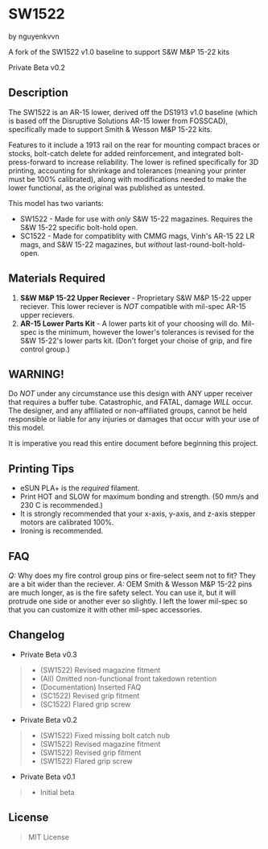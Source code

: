 # SW1522
by nguyenkvvn

A fork of the SW1522 v1.0 baseline to support S&amp;W M&amp;P 15-22 kits

Private Beta v0.2

## Description
The SW1522 is an AR-15 lower, derived off the DS1913 v1.0 baseline (which is based off the Disruptive Solutions AR-15 lower from FOSSCAD), specifically made to support Smith & Wesson M&P 15-22 kits. 

Features to it include a 1913 rail on the rear for mounting compact braces or stocks, bolt-catch delete for added reinforcement, and integrated bolt-press-forward to increase reliability. The lower is refined specifically for 3D printing, accounting for shrinkage and tolerances (meaning your printer must be 100% calibrated), along with modifications needed to make the lower functional, as the original was published as untested. 

This model has two variants:
* SW1522 - Made for use with _only_ S&W 15-22 magazines. Requires the S&W 15-22 specific bolt-hold open.
* SC1522 - Made for compatiblity with CMMG mags, Vinh's AR-15 22 LR mags, and S&W 15-22 magazines, but _without_ last-round-bolt-hold-open.

## Materials Required
1. **S&W M&P 15-22 Upper Reciever** - Proprietary S&W M&P 15-22 upper reciever. This lower reciever is *NOT* compatible with mil-spec AR-15 upper recievers.
2. **AR-15 Lower Parts Kit** - A lower parts kit of your choosing will do. Mil-spec is the minimum, however the lower's tolerances is revised for the S&W 15-22's lower parts kit. (Don't forget your choise of grip, and fire control group.)

## WARNING!
Do *NOT* under any circumstance use this design with ANY upper receiver that requires a buffer tube. Catastrophic, and FATAL, damage *WILL* occur. The designer, and any affiliated or non-affiliated groups, cannot be held responsible or liable for any injuries or damages that occur with your use of this model.

It is imperative you read this entire document before beginning this project.

## Printing Tips
* eSUN PLA+ is the _required_ filament.
* Print HOT and SLOW for maximum bonding and strength. (50 mm/s and 230 C is recommended.)
* It is strongly recommended that your x-axis, y-axis, and z-axis stepper motors are calibrated 100%.
* Ironing is recommended.

## FAQ

*Q:* Why does my fire control group pins or fire-select seem not to fit? They are a bit wider than the reciever.
*A:* OEM Smith & Wesson M&P 15-22 pins are much longer, as is the fire safety select. You can use it, but it will protrude one side or another ever so slightly. I left the lower mil-spec so that you can customize it with other mil-spec accessories.

## Changelog

* Private Beta v0.3
> - (SW1522) Revised magazine fitment
> - (All) Omitted non-functional front takedown retention
> - (Documentation) Inserted FAQ
> - (SC1522) Revised grip fitment
> - (SC1522) Flared grip screw

* Private Beta v0.2
> - (SW1522) Fixed missing bolt catch nub
> - (SW1522) Revised magazine fitment
> - (SW1522) Revised grip fitment
> - (SW1522) Flared grip screw

* Private Beta v0.1
> - Initial beta

## License
> MIT License
